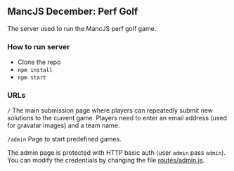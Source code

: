 ## MancJS December: Perf Golf
The server used to run the MancJS perf golf game.

### How to run server

* Clone the repo
* `npm install`
* `npm start`

### URLs

`/`
The main submission page where players can repeatedly submit new solutions to the current game.
Players need to enter an email address (used for gravatar images) and a team name.

`/admin`
Page to start predefined games.

The admin page is protected with HTTP basic auth (user `admin` pass `admin`). You can modify
the credentials by changing the file
[routes/admin.js](https://github.com/martinrue/mancjs-code-golf/blob/master/routes/admin.js#L5).